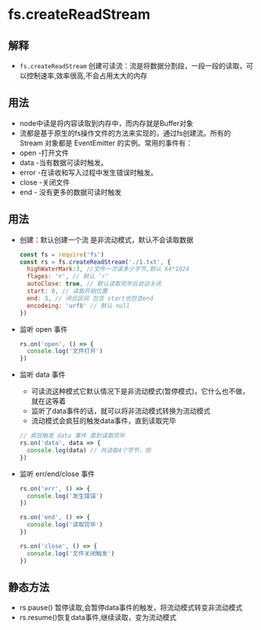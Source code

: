 # fs.createReadStream

## 解释

+ `fs.createReadStream` 创建可读流：流是将数据分割段，一段一段的读取，可以控制速率,效率很高,不会占用太大的内存

## 用法

+ node中读是将内容读取到内存中，而内存就是Buffer对象
+ 流都是基于原生的fs操作文件的方法来实现的，通过fs创建流。所有的 Stream 对象都是 EventEmitter 的实例。常用的事件有：
+ open -打开文件
+ data -当有数据可读时触发。
+ error -在读收和写入过程中发生错误时触发。
+ close -关闭文件
+ end - 没有更多的数据可读时触发

## 用法

+ 创建：默认创建一个流 是非流动模式，默认不会读取数据

  ```js
  const fs = require('fs')
  const rs = fs.createReadStream('./1.txt', {
    highWaterMark:3, //文件一次读多少字节,默认 64*1024
    flages: 'r', // 默认 ‘r’
    autoClose: true, // 默认读取完毕后自动关闭
    start: 0, // 读取开始位置
    end: 3, // 闭合区间 包含 start也包含end
    encodeing: 'urf8' // 默认 null
  })
  ```

+ 监听 open 事件

  ```js
  rs.on('open', () => {
    console.log('文件打开')
  })
  ```

+ 监听 data 事件

  + 可读流这种模式它默认情况下是非流动模式(暂停模式)，它什么也不做，就在这等着
  + 监听了data事件的话，就可以将非流动模式转换为流动模式
  + 流动模式会疯狂的触发data事件，直到读取完毕

  ```js
  // 疯狂触发 data 事件 直到读取完毕
  rs.on('data', data => {
    console.log(data) // 共读取4个字节，但
  })
  ```

+ 监听 err/end/close 事件

  ```js
  rs.on('err', () => {
    console.log('发生错误')
  })
  
  rs.on('end', () => {
    console.log('读取完毕')
  })
  
  rs.on('close', () => {
    console.log('文件关闭触发')
  })
  ```

## 静态方法

+ rs.pause() 暂停读取,会暂停data事件的触发，将流动模式转变非流动模式
+ rs.resume()恢复data事件,继续读取，变为流动模式
